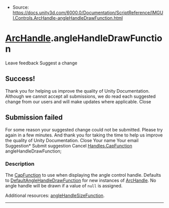 * Source: https://docs.unity3d.com/6000.0/Documentation/ScriptReference/IMGUI.Controls.ArcHandle-angleHandleDrawFunction.html

#  [ArcHandle](https://docs.unity3d.com/6000.0/Documentation/ScriptReference/IMGUI.Controls.ArcHandle.html).angleHandleDrawFunction
Leave feedback
Suggest a change
## Success!
Thank you for helping us improve the quality of Unity Documentation. Although we cannot accept all submissions, we do read each suggested change from our users and will make updates where applicable.
Close
## Submission failed
For some reason your suggested change could not be submitted. Please <a>try again</a> in a few minutes. And thank you for taking the time to help us improve the quality of Unity Documentation.
Close
Your name Your email Suggestion* Submit suggestion
Cancel
[Handles.CapFunction](https://docs.unity3d.com/6000.0/Documentation/ScriptReference/Handles.CapFunction.html) angleHandleDrawFunction; 
### Description
The [CapFunction](https://docs.unity3d.com/6000.0/Documentation/ScriptReference/Handles.CapFunction.html) to use when displaying the angle control handle.
Defaults to [DefaultAngleHandleDrawFunction](https://docs.unity3d.com/6000.0/Documentation/ScriptReference/IMGUI.Controls.ArcHandle.DefaultAngleHandleDrawFunction.html) for new instances of [ArcHandle](https://docs.unity3d.com/6000.0/Documentation/ScriptReference/IMGUI.Controls.ArcHandle.html). No angle handle will be drawn if a value of `null` is assigned.  
  
Additional resources: [angleHandleSizeFunction](https://docs.unity3d.com/6000.0/Documentation/ScriptReference/IMGUI.Controls.ArcHandle-angleHandleSizeFunction.html).
* * *
